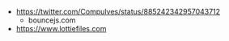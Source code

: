 - https://twitter.com/CompuIves/status/885242342957043712
  - bouncejs.com
- https://www.lottiefiles.com
